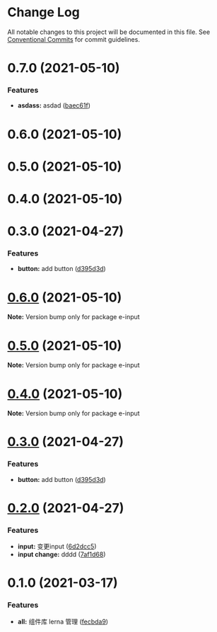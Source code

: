 # Change Log

All notable changes to this project will be documented in this file.
See [Conventional Commits](https://conventionalcommits.org) for commit guidelines.

# 0.7.0 (2021-05-10)


### Features

* **asdass:** asdad ([baec61f](https://github.com/DevinWell1ee/lerna-ui/commit/baec61fc815df8b4ff2ec6596b6dc9e714f7b7e0))



# 0.6.0 (2021-05-10)



# 0.5.0 (2021-05-10)



# 0.4.0 (2021-05-10)



# 0.3.0 (2021-04-27)


### Features

* **button:** add button ([d395d3d](https://github.com/DevinWell1ee/lerna-ui/commit/d395d3da8fe7026848fe8198eb08c719218953f2))





# [0.6.0](https://github.com/DevinWell1ee/lerna-ui/compare/v0.5.0...v0.6.0) (2021-05-10)

**Note:** Version bump only for package e-input





# [0.5.0](https://github.com/DevinWell1ee/lerna-ui/compare/v0.4.0...v0.5.0) (2021-05-10)

**Note:** Version bump only for package e-input





# [0.4.0](https://github.com/DevinWell1ee/lerna-ui/compare/v0.3.2...v0.4.0) (2021-05-10)

**Note:** Version bump only for package e-input





# [0.3.0](https://github.com/DevinWell1ee/lerna-ui/compare/v0.2.0...v0.3.0) (2021-04-27)


### Features

* **button:** add button ([d395d3d](https://github.com/DevinWell1ee/lerna-ui/commit/d395d3da8fe7026848fe8198eb08c719218953f2))





# [0.2.0](https://github.com/DevinWell1ee/lerna-ui/compare/v0.1.0...v0.2.0) (2021-04-27)


### Features

* **input:** 变更input ([6d2dcc5](https://github.com/DevinWell1ee/lerna-ui/commit/6d2dcc58b5f301096b5280e7ab5416814b51c802))
* **input change:** dddd ([7af1d68](https://github.com/DevinWell1ee/lerna-ui/commit/7af1d68e6cdff55bd2087c1e16d67922fd777ac2))





# 0.1.0 (2021-03-17)


### Features

* **all:** 组件库 lerna 管理 ([fecbda9](https://github.com/DevinWell1ee/lerna-ui/commit/fecbda9277d825932613286b8e12eae298597934))
